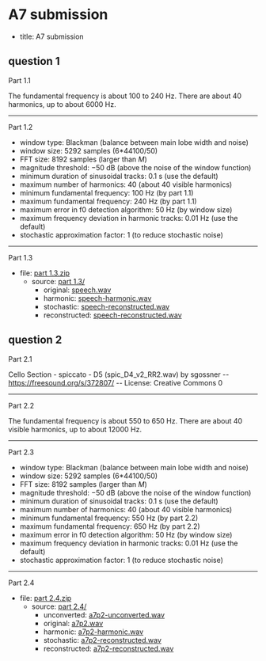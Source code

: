 # A7 submission

- title: A7 submission

## question 1

Part 1.1

The fundamental frequency is about 100 to 240 Hz. There are about 40 harmonics, up to about 6000 Hz.

---

Part 1.2

- window type: Blackman \(balance between main lobe width and noise\)
- window size: 5292 samples \(6\*44100/50\)
- FFT size: 8192 samples \(larger than _M_\)
- magnitude threshold: −50 dB \(above the noise of the window function\)
- minimum duration of sinusoidal tracks: 0.1 s \(use the default\)
- maximum number of harmonics: 40 \(about 40 visible harmonics\)
- minimum fundamental frequency: 100 Hz \(by part 1.1\)
- maximum fundamental frequency: 240 Hz \(by part 1.1\)
- maximum error in f0 detection algorithm: 50 Hz \(by window size\)
- maximum frequency deviation in harmonic tracks: 0.01 Hz \(use the default\)
- stochastic approximation factor: 1 \(to reduce stochastic noise\)

---

Part 1.3

- file: [part 1.3.zip](part%201.3.zip)
  - source: [part 1.3/](part%201.3/)
    - original: [speech.wav](part%201.3/speech.wav)
    - harmonic: [speech-harmonic.wav](part%201.3/speech-harmonic.wav)
    - stochastic: [speech-reconstructed.wav](part%201.3/speech-reconstructed.wav)
    - reconstructed: [speech-reconstructed.wav](part%201.3/speech-reconstructed.wav)

## question 2

Part 2.1

Cello Section - spiccato - D5 \(spic_D4_v2_RR2.wav\) by sgossner -- <https://freesound.org/s/372807/> -- License: Creative Commons 0

---

Part 2.2

The fundamental frequency is about 550 to 650 Hz. There are about 40 visible harmonics, up to about 12000 Hz.

---

Part 2.3

- window type: Blackman \(balance between main lobe width and noise\)
- window size: 5292 samples \(6\*44100/50\)
- FFT size: 8192 samples \(larger than _M_\)
- magnitude threshold: −50 dB \(above the noise of the window function\)
- minimum duration of sinusoidal tracks: 0.1 s \(use the default\)
- maximum number of harmonics: 40 \(about 40 visible harmonics\)
- minimum fundamental frequency: 550 Hz \(by part 2.2\)
- maximum fundamental frequency: 650 Hz \(by part 2.2\)
- maximum error in f0 detection algorithm: 50 Hz \(by window size\)
- maximum frequency deviation in harmonic tracks: 0.01 Hz \(use the default\)
- stochastic approximation factor: 1 \(to reduce stochastic noise\)

---

Part 2.4

- file: [part 2.4.zip](part%202.4.zip)
  - source: [part 2.4/](part%202.4/)
    - unconverted: [a7p2-unconverted.wav](part%202.4/a7p2-unconverted.wav)
    - original: [a7p2.wav](part%202.4/a7p2.wav)
    - harmonic: [a7p2-harmonic.wav](part%201.3/a7p2-harmonic.wav)
    - stochastic: [a7p2-reconstructed.wav](part%201.3/a7p2-reconstructed.wav)
    - reconstructed: [a7p2-reconstructed.wav](part%201.3/a7p2-reconstructed.wav)
